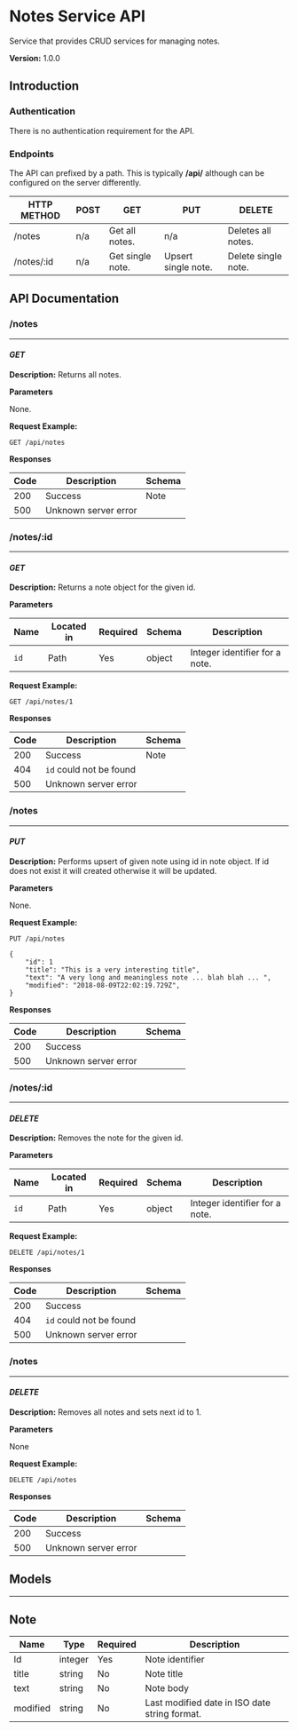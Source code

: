 Notes Service API
===============
Service that provides CRUD services for managing notes.

**Version:** 1.0.0

## Introduction

### Authentication

There is no authentication requirement for the API. 

### Endpoints

The API can prefixed by a path.  This is typically **/api/** although can be configured on the server differently.

| HTTP METHOD | POST | GET              | PUT                 | DELETE              |
| ----------- | ---- | ---------------- | ------------------- | ------------------- |
| /notes      | n/a  | Get all notes.   | n/a                 | Deletes all notes.  |
| /notes/:id  | n/a  | Get single note. | Upsert single note. | Delete single note. |



## API Documentation



### /notes

------

#### ***GET***

**Description:** Returns all notes.

**Parameters**

None.

**Request Example:** 

```
GET /api/notes
```

**Responses**

| Code | Description          | Schema |
| ---- | -------------------- | ------ |
| 200  | Success              | Note   |
| 500  | Unknown server error |        |



### /notes/:id
---
#### ***GET***
**Description:**  Returns a note object for the given id.

**Parameters**

| Name | Located in | Required | Schema | Description                    |
| ---- | ---------- | -------- | ------ | ------------------------------ |
| `id` | Path       | Yes      | object | Integer identifier for a note. |

**Request Example:** 

```
GET /api/notes/1
```
**Responses**

| Code | Description             | Schema |
| ---- | ----------------------- | ------ |
| 200  | Success                 | Note   |
| 404  | `id` could not be found |        |
| 500  | Unknown server error    |        |



### /notes

------

#### ***PUT***

**Description:** Performs upsert of given note using id in note object.  If id does not exist it will created otherwise it will be updated.

**Parameters**

None.

**Request Example:** 

```
PUT /api/notes

{ 
    "id": 1
    "title": "This is a very interesting title",
    "text": "A very long and meaningless note ... blah blah ... ",
    "modified": "2018-08-09T22:02:19.729Z",
}
```

**Responses**

| Code | Description          | Schema |
| ---- | -------------------- | ------ |
| 200  | Success              |        |
| 500  | Unknown server error |        |



### /notes/:id

------

#### ***DELETE***

**Description:**  Removes the note for the given id.

**Parameters**

| Name | Located in | Required | Schema | Description                    |
| ---- | ---------- | -------- | ------ | ------------------------------ |
| `id` | Path       | Yes      | object | Integer identifier for a note. |

**Request Example:** 

```
DELETE /api/notes/1
```

**Responses**

| Code | Description             | Schema |
| ---- | ----------------------- | ------ |
| 200  | Success                 |        |
| 404  | `id` could not be found |        |
| 500  | Unknown server error    |        |



### /notes

------

#### ***DELETE***

**Description:**  Removes all notes and sets next id to 1. 

**Parameters**

None

**Request Example:** 

```
DELETE /api/notes
```

**Responses**

| Code | Description             | Schema |
| ---- | ----------------------- | ------ |
| 200  | Success                 |        |
| 500  | Unknown server error    |        |



## **Models**

---
## **Note**  


| Name     | Type    | Required | Description                                                  |
| -------- | ------- | -------- | ------------------------------------------------------------ |
| Id       | integer | Yes      | Note identifier                                              |
| title    | string  | No       | Note title                                                   |
| text     | string  | No       | Note body                                                    |
| modified | string  | No       | Last modified date in ISO date string format.                |


